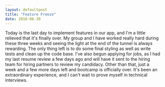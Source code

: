 ```yaml
---
layout: defaultpost
title: "Feature Freeze"
date: 2016-06-30
---
```


Today is the last day to implement features in our app, and I'm a little relieved that it's finally over. My group and I have worked really hard during these three weeks and seeing the light at the end of the tunnel is always rewarding. The only thing left is to do some final styling as well as write tests and clean up the code base. I've also begun applying for jobs, as I had my last resume review a few days ago and will have it sent to the hiring team for hiring partners to review my candidacy. Other than that, just a week and a few more days left and bootcamp is officially over. It's been an extraordinary experience, and I can't wait to prove myself in technical interviews.